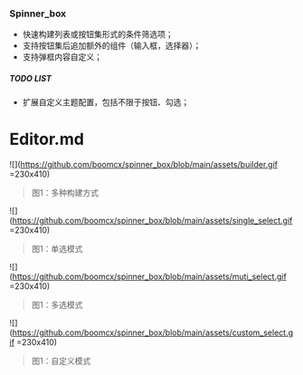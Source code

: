 ### Spinner_box

- 快速构建列表或按钮集形式的条件筛选项；
- 支持按钮集后追加额外的组件（输入框，选择器）；
- 支持弹框内容自定义；

##### TODO LIST
- 扩展自定义主题配置，包括不限于按钮、勾选；

# Editor.md

![](https://github.com/boomcx/spinner_box/blob/main/assets/builder.gif =230x410)

>图1：多种构建方式
>
![](https://github.com/boomcx/spinner_box/blob/main/assets/single_select.gif =230x410)

>图1：单选模式
>
![](https://github.com/boomcx/spinner_box/blob/main/assets/muti_select.gif =230x410)

>图1：多选模式
>
![](https://github.com/boomcx/spinner_box/blob/main/assets/custom_select.gif =230x410)

>图1：自定义模式 
